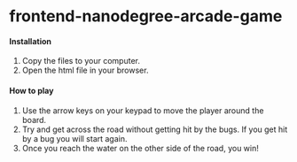 frontend-nanodegree-arcade-game
===============================

#### Installation

1. Copy the files to your computer.
2. Open the html file in your browser.

#### How to play

1. Use the arrow keys on your keypad to move the player around the board.
2. Try and get across the road without getting hit by the bugs. If you get hit by a bug you will start again.
3. Once you reach the water on the other side of the road, you win!